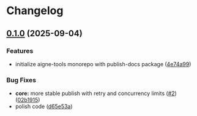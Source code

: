 # Changelog

## [0.1.0](https://github.com/AIGNE-io/aigne-tools/compare/aigne-tools-v0.0.1...aigne-tools-v0.1.0) (2025-09-04)


### Features

* initialize aigne-tools monorepo with publish-docs package ([4e74a99](https://github.com/AIGNE-io/aigne-tools/commit/4e74a99845f3b63e5847e58b16db7bbac54590d5))


### Bug Fixes

* **core:** more stable publish with retry and concurrency limits ([#2](https://github.com/AIGNE-io/aigne-tools/issues/2)) ([02b1915](https://github.com/AIGNE-io/aigne-tools/commit/02b19150d998175b129d0a7ab653b2f044c6ca62))
* polish code ([d65e53a](https://github.com/AIGNE-io/aigne-tools/commit/d65e53a190c708d6e6d966d14e19055fd3d9248c))
